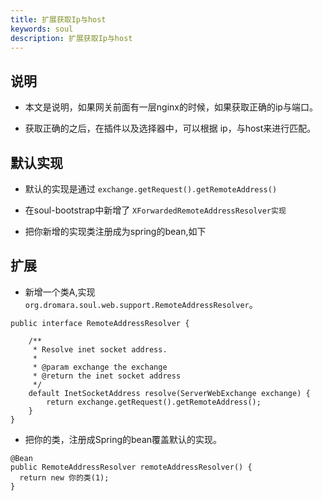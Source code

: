 ```yaml
---
title: 扩展获取Ip与host
keywords: soul
description: 扩展获取Ip与host
---
```




## 说明

* 本文是说明，如果网关前面有一层nginx的时候，如果获取正确的ip与端口。

* 获取正确的之后，在插件以及选择器中，可以根据 ip，与host来进行匹配。


##  默认实现

*  默认的实现是通过 `exchange.getRequest().getRemoteAddress()`

*  在soul-bootstrap中新增了 `XForwardedRemoteAddressResolver实现`

* 把你新增的实现类注册成为spring的bean,如下


##  扩展

* 新增一个类A,实现 `org.dromara.soul.web.support.RemoteAddressResolver`。

```
public interface RemoteAddressResolver {

    /**
     * Resolve inet socket address.
     *
     * @param exchange the exchange
     * @return the inet socket address
     */
    default InetSocketAddress resolve(ServerWebExchange exchange) {
        return exchange.getRequest().getRemoteAddress();
    }
}

```

* 把你的类，注册成Spring的bean覆盖默认的实现。
```
@Bean
public RemoteAddressResolver remoteAddressResolver() {
  return new 你的类(1);
}
```





